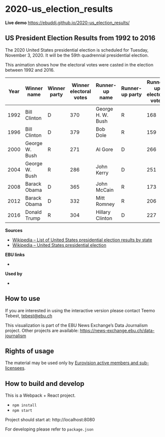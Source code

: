 # 2020-us_election_results

**Live demo** https://ebuddj.github.io/2020-us_election_results/

## US President Election Results from 1992 to 2016

The 2020 United States presidential election is scheduled for Tuesday, November 3, 2020. It will be the 59th quadrennial presidential election. 

This animation shows how the electoral votes were casted in the election between 1992 and 2016.

| Year | Winner name    | Winner party | Winner electoral votes | Runner-up name    | Runner-up party | Runner-up electoral votes |
| ---- | -------------- | ------------- | --------------------- | ------------------| --------------- | ------------------------- |
| 1992 | Bill Clinton   | D             | 370                   | George H. W. Bush | R               | 168                       |
| 1996 | Bill Clinton   | D             | 379                   | Bob Dole          | R               | 159                       |
| 2000 | George W. Bush | R             | 271                   | Al Gore           | D               | 266                       |
| 2004 | George W. Bush | R             | 286                   | John Kerry        | D               | 251                       |
| 2008 | Barack Obama   | D             | 365                   | John McCain       | R               | 173                       |
| 2012 | Barack Obama   | D             | 332                   | Mitt Romney       | R               | 206                       |
| 2016 | Donald Trump   | R             | 304                   | Hillary Clinton   | D               | 227                       |

**Sources**
* [Wikipedia – List of United States presidential election results by state](https://en.wikipedia.org/wiki/List_of_United_States_presidential_election_results_by_state)
* [Wikipedia – United States presidential election](https://en.wikipedia.org/wiki/United_States_presidential_election)

**EBU links**
* []()

**Used by**
* []()

## How to use

If you are interested in using the interactive version please contact Teemo Tebest, tebest@ebu.ch

This visualization is part of the EBU News Exchange’s Data Journalism project. Other projects are available: https://news-exchange.ebu.ch/data-journalism

## Rights of usage

The material may be used only by [Eurovision active members and sub-licensees](https://www.ebu.ch/eurovision-news/members-and-sublicensees).

## How to build and develop

This is a Webpack + React project.

* `npm install`
* `npm start`

Project should start at: http://localhost:8080

For developing please refer to `package.json`